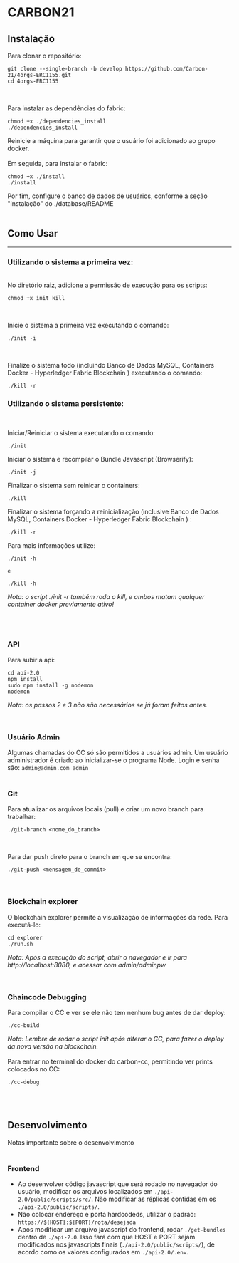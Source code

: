 # CARBON21

## Instalação

Para clonar o repositório:

```
git clone --single-branch -b develop https://github.com/Carbon-21/4orgs-ERC1155.git
cd 4orgs-ERC1155
```

<br>

Para instalar as dependências do fabric:

```
chmod +x ./dependencies_install
./dependencies_install
```

Reinicie a máquina para garantir que o usuário foi adicionado ao grupo docker.
<br>
<br>
Em seguida, para instalar o fabric:

```
chmod +x ./install
./install
```

Por fim, configure o banco de dados de usuários, conforme a seção "instalação" do ./database/README
<br><br>

## Como Usar

---

### Utilizando o sistema a primeira vez:

<br>
No diretório raiz, adicione a permissão de execução para os scripts:

```
chmod +x init kill
```

<br>

Inicie o sistema a primeira vez executando o comando:

```
./init -i
```

<br>

Finalize o sistema todo (incluindo Banco de Dados MySQL, Containers Docker - Hyperledger Fabric Blockchain ) executando o comando:

```
./kill -r
```

### Utilizando o sistema persistente:

<br>

Iniciar/Reiniciar o sistema executando o comando:

```
./init
```

Iniciar o sistema e recompilar o Bundle Javascript (Browserify):

```
./init -j
```

Finalizar o sistema sem reinicar o containers:

```
./kill
```

Finalizar o sistema forçando a reinicialização (inclusive Banco de Dados MySQL, Containers Docker - Hyperledger Fabric Blockchain ) :

```
./kill -r
```

Para mais informações utilize:

```
./init -h

e

./kill -h
```

_Nota: o script ./init -r também roda o kill, e ambos matam qualquer container docker previamente ativo!_

<br>
<br>

### API

Para subir a api:

```
cd api-2.0
npm install
sudo npm install -g nodemon
nodemon
```

_Nota: os passos 2 e 3 não são necessários se já foram feitos antes._

<br>

### Usuário Admin

Algumas chamadas do CC só são permitidos a usuários admin. Um usuário administrador é criado ao inicializar-se o programa Node. Login e senha são:
`admin@admin.com admin`
<br>
<br>

### Git

Para atualizar os arquivos locais (pull) e criar um novo branch para trabalhar:

```
./git-branch <nome_do_branch>
```

<br>

Para dar push direto para o branch em que se encontra:

```
./git-push <mensagem_de_commit>
```

<br>

### Blockchain explorer

O blockchain explorer permite a visualização de informações da rede. Para executá-lo:

```
cd explorer
./run.sh
```

_Nota: Após a execução do script, abrir o navegador e ir para http://localhost:8080, e acessar com admin/adminpw_

<br>

### Chaincode Debugging

Para compilar o CC e ver se ele não tem nenhum bug antes de dar deploy:

```
./cc-build
```

_Nota: Lembre de rodar o script init após alterar o CC, para fazer o deploy da nova versão na blockchain._
<br>
<br>
Para entrar no terminal do docker do carbon-cc, permitindo ver prints colocados no CC:

```
./cc-debug
```

<br><br>

## Desenvolvimento

Notas importante sobre o desenvolvimento
<br><br>

### Frontend

- Ao desenvolver código javascript que será rodado no navegador do usuário, modificar os arquivos localizados em `./api-2.0/public/scripts/src/`. Não modificar as réplicas contidas em os `./api-2.0/public/scripts/`.
- Não colocar endereço e porta hardcodeds, utilizar o padrão: `https://${HOST}:${PORT}/rota/desejada`
- Após modificar um arquivo javascript do frontend, rodar `./get-bundles` dentro de `./api-2.0`. Isso fará com que HOST e PORT sejam modificados nos javascripts finais (`./api-2.0/public/scripts/`), de acordo como os valores configurados em `./api-2.0/.env`.
